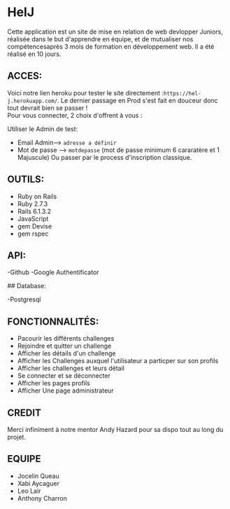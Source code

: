 # HelJ

Cette application est un site de mise en relation de web devlopper Juniors, réalisée dans le but d'apprendre en équipe, et de mutualiser nos compétencesaprès 3 mois de formation en développement web. Il a été réalisé en 10 jours.  

## ACCES:

Voici notre lien heroku pour tester le site directement :`https://hel-j.herokuapp.com/`.
Le dernier passage en Prod s'est fait en douceur donc tout devrait bien se passer !  
Pour vous connecter, 2 choix d'offrent à vous :  

Utiliser le Admin de test:  
* Email Admin--> `adresse a définir`  
* Mot de passe --> `motdepasse`  (mot de passe minimum 6 cararatère et 1 Majuscule)
Ou passer par le process d'inscription classique.  

## OUTILS:
 
- Ruby on Rails  
- Ruby 2.7.3  
- Rails 6.1.3.2  
- JavaScript 
- gem Devise
- gem rspec

## API:

-Github
-Google Authentificator

## Database:

-Postgresql

## FONCTIONNALITÉS:

 - Pacourir les différents challenges
 - Rejoindre et quitter un challenge  
 - Afficher les détails d'un challenge
 - Afficher les Challenges auxquel l'utilisateur a particper sur son profils
 - Afficher les challenges et leurs détail
 - Se connecter et se déconnecter  
 - Afficher les pages profils  
 - Afficher Une page administrateur   

## CREDIT
Merci infiniment à notre mentor Andy Hazard pour sa dispo tout au long du projet.  

## EQUIPE

- Jocelin Queau   
- Xabi Aycaguer  
- Leo Lair   
- Anthony Charron  